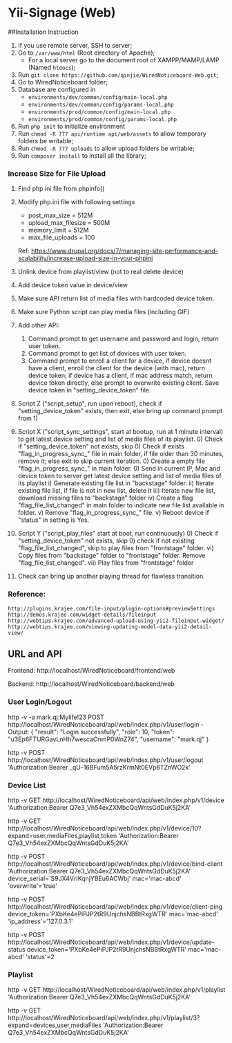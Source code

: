 # Yii-Signage (Web)

##Installation Instruction

1. If you use remote server, SSH to server;
2. Go to ```/var/www/html``` (Root directory of Apache);
    * For a local server go to the document root of XAMPP/MAMP/LAMP (Named ```htdocs```);
3. Run ```git clone https://github.com/qinjie/WiredNoticeboard-Web.git```;
5. Go to WiredNoticeboard folder;
6. Database are configured in 
    * ```environments/dev/common/config/main-local.php```
    * ```environments/dev/common/config/params-local.php```
    * ```environments/prod/common/config/main-local.php```
    * ```environments/prod/common/config/params-local.php```    
7. Run ```php init``` to initialize environment
8. Run ```chmod -R 777 api/runtime api/web/assets``` to allow temporary folders be writable;
9. Run ```chmod -R 777 uploads``` to allow upload folders be writable;
10. Run ```composer install``` to install all the library;



### Increase Size for File Upload

1. Find php ini file from phpinfo()
2. Modify php.ini file with following settings
    * post_max_size = 512M
    * upload_max_filesize = 500M
    * memory_limit = 512M
    * max_file_uploads = 100

    Ref: https://www.drupal.org/docs/7/managing-site-performance-and-scalability/increase-upload-size-in-your-phpini


1. Unlink device from playlist/view (not to real delete device)
2. Add device token value in device/view
3. Make sure API return list of media files with hardcoded device token.
4. Make sure Python script can play media files (including GIF)
5. Add other API: 
     1) Command prompt to get username and password and login, return user token.
     2) Command prompt to get list of devices with user token.
     3) Command prompt to enroll a client for a device, if device doesnt have a client, enroll the client for the device (with mac), return device token; if device has a client, if mac address match, return device token directly, else prompt to overwrite existing client. Save device token in "setting_device_token" file.

6. Script Z ("script_setup", run upon reboot), check if "setting_device_token" exists, then exit, else bring up command prompt from 1)

7. Script X ("script_sync_settings", start at bootup, run at 1 minute interval) to get latest device setting and list of media files of its playlist.
            0) Check if "setting_device_token" not exists, skip
            0) Check if exists "flag_in_progress_sync_<timestamp>" file in main folder, if file older than 30 minutes, remove it; else exit to skip current iteration.
            0) Create a empty file "flag_in_progress_sync_<timestamp>" in main folder.
            0) Send in current IP, Mac and device token to server get latest device setting and list of media files of its playlist
            i) Generate existing file list in "backstage" folder. 
            ii) Iterate existing file list, if file is not in new list, delete it
            iii) Iterate new file list, download missing files to "backstage" folder
            iv) Create a flag "flag_file_list_changed" in main folder to indicate new file list available in <backstage> folder.
            v) Remove "flag_in_progress_sync_<timestamp>" file.
            v) Reboot device if "status" in setting is Yes. 

8. Script Y ("script_play_files" start at boot, run continuously)
            0) Check if "setting_device_token" not exists, skip
            0) check if not existing "flag_file_list_changed", skip to play files from "frontstage" folder.
            vi) Copy files from "backstage" folder to "frontstage" folder. Remove "flag_file_list_changed".
            vii) Play files from "frontstage" folder
      
9. Check can bring up another playing thread for flawless transition.


### Reference:
    http://plugins.krajee.com/file-input/plugin-options#previewSettings
    http://demos.krajee.com/widget-details/fileinput
    http://webtips.krajee.com/advanced-upload-using-yii2-fileinput-widget/
    http://webtips.krajee.com/viewing-updating-model-data-yii2-detail-view/


## URL and API

Frontend: http://localhost/WiredNoticeboard/frontend/web

Backend: http://localhost/WiredNoticeboard/backend/web

### User Login/Logout

http -v -a mark.qj:Mylife\!23 POST http://localhost/WiredNoticeboard/api/web/index.php/v1/user/login
    - Output: {
                  "result": "Login successfully",
                  "role": 10,
                  "token": "u3Ep6FTURGavLnHh7wescaOnmP0WnZ74",
                  "username": "mark.qj"
              }



http -v POST http://localhost/WiredNoticeboard/api/web/index.php/v1/user/logout 'Authorization:Bearer _qU-16BFum5A5rzKrmNt0EVp6TZnWO2k'

### Device List

http -v GET http://localhost/WiredNoticeboard/api/web/index.php/v1/device 'Authorization:Bearer Q7e3_Vh54exZXMbcQqWntsGdDuK5j2KA'

http -v GET http://localhost/WiredNoticeboard/api/web/index.php/v1/device/10?expand=user,mediaFiles,playlist,token 'Authorization:Bearer Q7e3_Vh54exZXMbcQqWntsGdDuK5j2KA'

http -v POST http://localhost/WiredNoticeboard/api/web/index.php/v1/device/bind-client 'Authorization:Bearer Q7e3_Vh54exZXMbcQqWntsGdDuK5j2KA' device_serial='S9JX4VrIKqnjYBEu6ACWbj' mac='mac-abcd' 'overwrite'='true'

http -v POST http://localhost/WiredNoticeboard/api/web/index.php/v1/device/client-ping device_token='PXbKe4ePiPJP2tR9UnjchsNBBtRxgWTR' mac='mac-abcd' 'ip_address'='127.0.3.1'

http -v POST http://localhost/WiredNoticeboard/api/web/index.php/v1/device/update-status device_token='PXbKe4ePiPJP2tR9UnjchsNBBtRxgWTR' mac='mac-abcd' 'status'=2

### Playlist

http -v  GET http://localhost/WiredNoticeboard/api/web/index.php/v1/playlist 'Authorization:Bearer Q7e3_Vh54exZXMbcQqWntsGdDuK5j2KA'

http -v  GET http://localhost/WiredNoticeboard/api/web/index.php/v1/playlist/3?expand=devices,user,mediaFiles 'Authorization:Bearer Q7e3_Vh54exZXMbcQqWntsGdDuK5j2KA'

